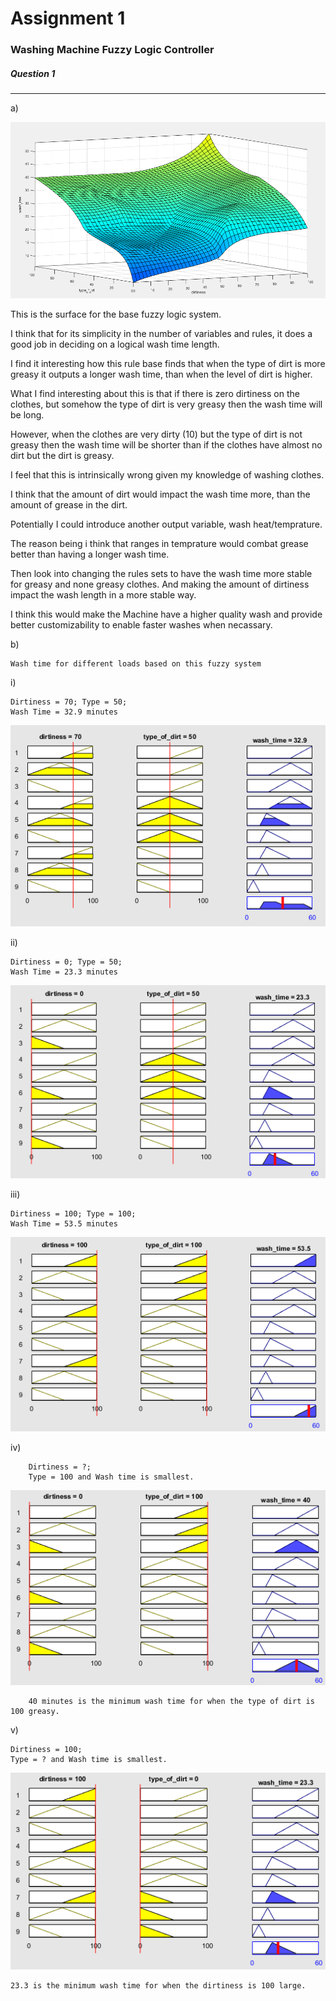 # Assignment 1
### Washing Machine Fuzzy Logic Controller

##### Question 1
---
a)

![alt text](./images/image4.png "logo1")

This is the surface for the base fuzzy logic system.

I think that for its simplicity in the number of variables and rules, it does a good job in deciding on a logical wash time length.

I find it interesting how this rule base finds that when the type of dirt is more greasy it outputs a longer wash time, than when the level of dirt is higher.

What I find interesting about this is that if there is zero dirtiness on the clothes, but somehow the type of dirt is very greasy then the wash time will be long.

However, when the clothes are very dirty (10) but the type of dirt is not greasy then the wash time will be shorter than if the clothes have almost no dirt but the dirt is greasy.

I feel that this is intrinsically wrong given my knowledge of washing clothes.

I think that the amount of dirt would impact the wash time more, than the amount of grease in the dirt.

Potentially I could introduce another output variable, wash heat/temprature.

The reason being i think that ranges in temprature would combat grease better than having a longer wash time.

Then look into changing the rules sets to have the wash time more stable for greasy and none greasy clothes. And making the amount of dirtiness impact the wash length in a more stable way.

I think this would make the Machine have a higher quality wash and provide better customizability to enable faster washes when necassary.

b)

	Wash time for different loads based on this fuzzy system
i)

	Dirtiness = 70; Type = 50;
	Wash Time = 32.9 minutes
![alt text](./images/image1.png "logo1")

ii)

	Dirtiness = 0; Type = 50;
	Wash Time = 23.3 minutes
![alt text](./images/image2.png "logo1")

iii)

	Dirtiness = 100; Type = 100;
	Wash Time = 53.5 minutes
![alt text](./images/image5.png "logo1")


iv)

		Dirtiness = ?;
		Type = 100 and Wash time is smallest.

![alt text](./images/image6.png "logo1")

		40 minutes is the minimum wash time for when the type of dirt is 100 greasy.

v)

	Dirtiness = 100;
	Type = ? and Wash time is smallest.

![alt text](./images/image3.png "logo1")

	23.3 is the minimum wash time for when the dirtiness is 100 large.
